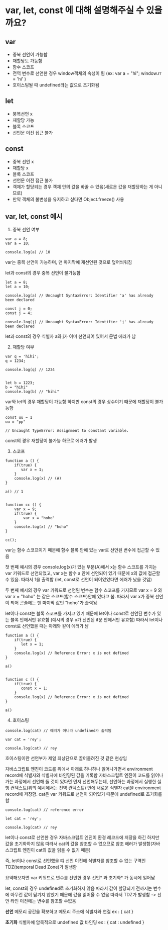 # var, let, const 에 대해 설명해주실 수 있을까요?

## var

- 중복 선언이 가능함
- 재할당도 가능함
- 함수 스코프
- 전역 변수로 선언한 경우 window객체의 속성이 됨
  (ex: var a = "hi";
  window.rr = 'hi'
  )
- 호이스팅될 때 undefined라는 값으로 초기화됨

## let

- 붕복선언 x
- 재할당 가능
- 블록 스코프
- 선언문 이전 접근 불가

## const

- 중복 선언 x
- 재할당 x
- 블록 스코프
- 선언문 이전 접근 불가
- 객체가 할당되는 경우 객체 안의 값을 바꿀 수 있음(새로운 값을 재할당하는 게 아니므로)
- 만약 객체의 불변성을 유지하고 싶다면 Object.freeze() 사용

## var, let, const 예시

1. 중복 선언 여부

```
var a = 8;
var a = 10;

console.log(a) // 10
```

var는 중복 선언이 가능하며, 맨 마지막에 재선언된 것으로 덮어씌워짐

let과 const의 경우 중복 선언이 불가능함

```
let a = 8;
let a = 10;

console.log(a) // Uncaught SyntaxError: Identifier 'a' has already been declared

const j = 0;
const j = 4;

console.log(j) // Uncaught SyntaxError: Identifier 'j' has already been declared

```

let과 const의 경우 식별자 a와 j가 이미 선언되어 있어서 문법 에러가 남

2. 재할당 여부

```
var q = 'hihi';
q = 1234;

console.log(q) // 1234


let b = 1223;
b = "hihi"
console.log(b) // "hihi"
```

var와 let의 경우 재할당이 가능함
하지만 const의 경우 상수이기 때문에 재할당이 불가능함

```
const uu = 1
uu = "pp"

// Uncaught TypeError: Assignment to constant variable.
```

const의 경우 재할당이 불가능 하므로 에러가 발생

3. 스코프

```
function a () {
    if(true) {
       var x = 1;
    }
    console.log(x) // (A)
}

a() // 1


function cc () {
    var x = 9;
    if(true) {
        var x = "hoho"
    }
    console.log(x) // "hoho"
}

cc();
```

var는 함수 스코프이기 때문에 함수 블록 안에 있는 var로 선언된 변수에 접근할 수 있음

첫 번째 예시의 경우 console.log(x)가 있는 부분(A)에서 x는 함수 스코프를 가지는 var 키워드로 선언되었고, var x는 함수 a 안에 선언되어 있기 때문에 x의 값에 접근할 수 있음. 따라서 1을 출력함
(let, const로 선언이 되어있었다면 에러가 났을 것임)

두 번째 예시의 경우 var 키워드로 선언된 변수는 함수 스코프를 가지므로 var x = 9 와 var x = "hoho" 는 같은 스코프(함수 스코프)안에 있다고 봄. 따라서 var x가 중복 선언이 되어 콘솔에는 맨 마지막 값인 "hoho"가 출력됨

let이나 const는 블록 스코프를 가지고 있기 때문에 let이나 const로 선언된 변수가 있는 블록 안에서만 유효함 (예시의 경우 x가 선언된 if문 안에서만 유효함)
따라서 let이나 const로 선언했을 때는 아래와 같이 에러가 남

```
function a () {
    if(true) {
       let x = 1;
    }
    console.log(x) // Reference Error: x is not defined
}

a()


function c () {
    if(true) {
       const x = 1;
    }
    console.log(x) // Reference Error: x is not defined
}

a()
```

4. 호이스팅

```
console.log(cat) // 에러가 아니라 undefined가 출력됨

var cat = 'rey';

console.log(cat) // rey

```

호이스팅이란 선언부가 제일 최상단으로 끌어올려진 것 같은 현상임

자바스크립트 엔진이 코드를 위에서 아래로 하나하나 읽어나가면서 environment record에 식별자와 식별자에 바인딩된 값을 기록함
자바스크립트 엔진이 코드를 읽어나가는 과정에서 선언해 둘 것이 있다면 먼저 선언해두는데, 선언하는 과정에서 실행한 실행 컨텍스트(위의 예시에서는 전역 컨텍스트) 안에 새로운 식별자 cat을 environment record에 저장함. cat은 var 키워드로 선언이 되어있기 때문에 undefined로 초기화를 함

```
console.log(cat) // reference error

let cat = 'rey';

console.log(cat) // rey

```

let이나 const로 선언한 경우 자바스크립트 엔진이 환경 레코드에 저장을 하긴 하지만 값을 초기화하지 않음
따라서 cat의 값을 참조할 수 없으므로 참조 에러가 발생함(자바스크립트 엔진이 cat의 값을 읽을 수 없기 때문)

즉, let이나 const로 선언했을 떄 선언 이전에 식별자를 참조할 수 없는 구역인 TDZ(temporal Dead Zone)가 발생함

요약해보자면
var 키워드로 변수를 선언한 경우 선언* 과 초기화* 가 동시에 일어남

let, const의 경우 undefined로 초기화하지 않음
따라서 값이 할당되기 전까지는 변수에 아무런 값이 담기지 않았기 때문에 값을 읽어올 수 없음
따라서 TDZ가 발생함 -> 선언 라인 이전에는 변수를 참조할 수없음

**선언**
메모리 공간을 확보하고 메모리 주소에 식별자와 연결
ex : { cat }

**초기화**
식별자에 암묵적으로 undefined 값 바인딩
ex : { cat : undefined }

